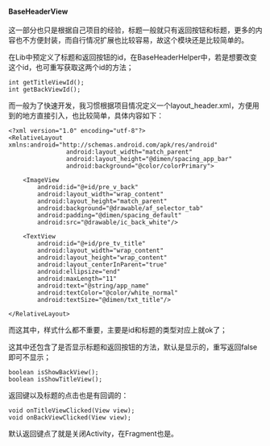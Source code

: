 #### BaseHeaderView

这一部分也只是根据自己项目的经验，标题一般就只有返回按钮和标题，更多的内容也不方便封装，而自行情况扩展也比较容易，故这个模块还是比较简单的。

在Lib中预定义了标题和返回按钮的id，在BaseHeaderHelper中，若是想要改变这个id，也可重写获取这两个id的方法；

```
int getTitleViewId();
int getBackViewId();
```

而一般为了快速开发，我习惯根据项目情况定义一个layout_header.xml，方便用到的地方直接引入，也比较简单，具体内容如下：

```
<?xml version="1.0" encoding="utf-8"?>
<RelativeLayout xmlns:android="http://schemas.android.com/apk/res/android"
                android:layout_width="match_parent"
                android:layout_height="@dimen/spacing_app_bar"
                android:background="@color/colorPrimary">

    <ImageView
        android:id="@+id/pre_v_back"
        android:layout_width="wrap_content"
        android:layout_height="match_parent"
        android:background="@drawable/af_selector_tab"
        android:padding="@dimen/spacing_default"
        android:src="@drawable/ic_back_white"/>

    <TextView
        android:id="@+id/pre_tv_title"
        android:layout_width="wrap_content"
        android:layout_height="wrap_content"
        android:layout_centerInParent="true"
        android:ellipsize="end"
        android:maxLength="11"
        android:text="@string/app_name"
        android:textColor="@color/white_normal"
        android:textSize="@dimen/txt_title"/>

</RelativeLayout>
```

而这其中，样式什么都不重要，主要是id和标题的类型对应上就ok了；

这其中还包含了是否显示标题和返回按钮的方法，默认是显示的，重写返回false即可不显示；

```
boolean isShowBackView();
boolean isShowTitleView();
```

返回键以及标题的点击也是有回调的：

```
void onTitleViewClicked(View view);
void onBackViewClicked(View view);
```

默认返回键点了就是关闭Activity，在Fragment也是。